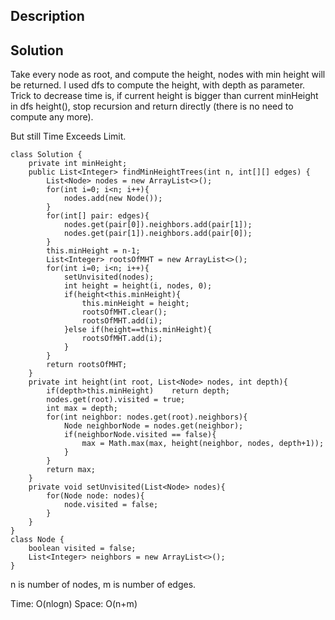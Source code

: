 ## Description



## Solution 

Take every node as root, and compute the height, nodes with min height will be returned. I used dfs to compute the height, with depth as parameter. Trick to decrease time is, if current height is bigger than current minHeight in dfs height(), stop recursion and return directly (there is no need to compute any more).

But still Time Exceeds Limit.

```
class Solution {
    private int minHeight;
    public List<Integer> findMinHeightTrees(int n, int[][] edges) {
        List<Node> nodes = new ArrayList<>();
        for(int i=0; i<n; i++){
            nodes.add(new Node());
        }
        for(int[] pair: edges){
            nodes.get(pair[0]).neighbors.add(pair[1]);
            nodes.get(pair[1]).neighbors.add(pair[0]);
        }
        this.minHeight = n-1;
        List<Integer> rootsOfMHT = new ArrayList<>();
        for(int i=0; i<n; i++){
            setUnvisited(nodes);
            int height = height(i, nodes, 0);
            if(height<this.minHeight){
                this.minHeight = height;
                rootsOfMHT.clear();
                rootsOfMHT.add(i);
            }else if(height==this.minHeight){
                rootsOfMHT.add(i);
            }
        }
        return rootsOfMHT;
    }
    private int height(int root, List<Node> nodes, int depth){
        if(depth>this.minHeight)    return depth;
        nodes.get(root).visited = true;
        int max = depth;
        for(int neighbor: nodes.get(root).neighbors){
            Node neighborNode = nodes.get(neighbor);
            if(neighborNode.visited == false){
                max = Math.max(max, height(neighbor, nodes, depth+1));
            }
        }
        return max;
    }
    private void setUnvisited(List<Node> nodes){
        for(Node node: nodes){
            node.visited = false;
        }   
    }
}
class Node {
    boolean visited = false;
    List<Integer> neighbors = new ArrayList<>();
}
```

n is number of nodes, m is number of edges.

Time: O(nlogn)
Space: O(n+m)